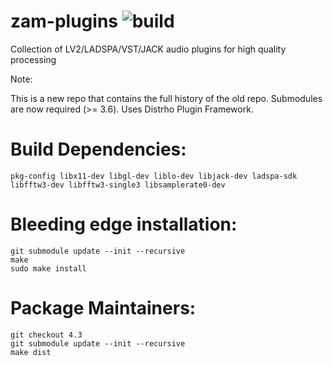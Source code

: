 zam-plugins ![build](https://github.com/zamaudio/zam-plugins/actions/workflows/build.yml/badge.svg)
===========

Collection of LV2/LADSPA/VST/JACK audio plugins for high quality processing

Note:

This is a new repo that contains the full history of the old repo.
Submodules are now required (>= 3.6).
Uses Distrho Plugin Framework.


Build Dependencies:
===================

	pkg-config libx11-dev libgl-dev liblo-dev libjack-dev ladspa-sdk
	libfftw3-dev libfftw3-single3 libsamplerate0-dev


Bleeding edge installation:
===========================

	git submodule update --init --recursive
	make
	sudo make install


Package Maintainers:
====================

	git checkout 4.3
	git submodule update --init --recursive
	make dist
